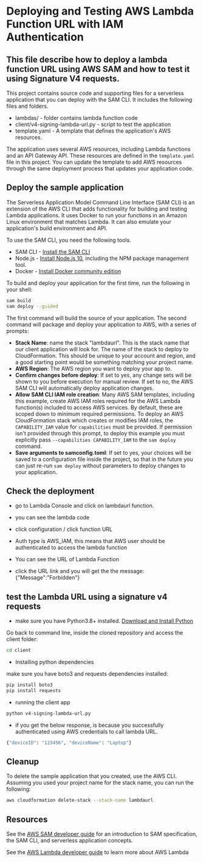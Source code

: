 # Deploying and Testing AWS Lambda Function URL with IAM Authentication

## This file describe how to deploy a lambda function URL using AWS SAM and how to test it using Signature V4 requests. 

This project contains source code and supporting files for a serverless application that you can deploy with the SAM CLI. It includes the following files and folders.

- lambdas/ - folder contains lambda function code
- client/v4-signing-lambda-url.py - script to test the application
- template.yaml - A template that defines the application's AWS resources.

The application uses several AWS resources, including Lambda functions and an API Gateway API. These resources are defined in the `template.yaml` file in this project. You can update the template to add AWS resources through the same deployment process that updates your application code.

## Deploy the sample application

The Serverless Application Model Command Line Interface (SAM CLI) is an extension of the AWS CLI that adds functionality for building and testing Lambda applications. It uses Docker to run your functions in an Amazon Linux environment that matches Lambda. It can also emulate your application's build environment and API.

To use the SAM CLI, you need the following tools.

* SAM CLI - [Install the SAM CLI](https://docs.aws.amazon.com/serverless-application-model/latest/developerguide/serverless-sam-cli-install.html)
* Node.js - [Install Node.js 10](https://nodejs.org/en/), including the NPM package management tool.
* Docker - [Install Docker community edition](https://hub.docker.com/search/?type=edition&offering=community)

To build and deploy your application for the first time, run the following in your shell:

```bash
sam build
sam deploy --guided
```

The first command will build the source of your application. The second command will package and deploy your application to AWS, with a series of prompts:

* **Stack Name**: name the stack "lambdaurl". This is the stack name that our client application will look for. The name of the stack to deploy to CloudFormation. This should be unique to your account and region, and a good starting point would be something matching your project name.
* **AWS Region**: The AWS region you want to deploy your app to.
* **Confirm changes before deploy**: If set to yes, any change sets will be shown to you before execution for manual review. If set to no, the AWS SAM CLI will automatically deploy application changes.
* **Allow SAM CLI IAM role creation**: Many AWS SAM templates, including this example, create AWS IAM roles required for the AWS Lambda function(s) included to access AWS services. By default, these are scoped down to minimum required permissions. To deploy an AWS CloudFormation stack which creates or modifies IAM roles, the `CAPABILITY_IAM` value for `capabilities` must be provided. If permission isn't provided through this prompt, to deploy this example you must explicitly pass `--capabilities CAPABILITY_IAM` to the `sam deploy` command.
* **Save arguments to samconfig.toml**: If set to yes, your choices will be saved to a configuration file inside the project, so that in the future you can just re-run `sam deploy` without parameters to deploy changes to your application.

## Check the deployment

* go to Lambda Console and click on lambdaurl function.

* you can see the lambda code

* click configuration / click function URL

* Auth type is AWS_IAM, this means that AWS user should be authenticated to access the lambda function

* You can see the URL of Lambda Function

* click the URL link and you will get the the message: {"Message":"Forbidden"}

## test the Lambda URL using a signature v4 requests

* make sure you have Python3.8+ installed. [Download and Install Python](https://www.python.org/downloads/)

Go back to command line, inside the cloned repository and access the client folder:

```bash
cd client
```

* Installing python dependencies	

make sure you have boto3 and requests dependencies installed:

```bash
pip install boto3
pip install requests
```

* running the client app	

```bash
python v4-signing-lambda-url.py
```

* if you get the below response, is because you successfully authenticated using AWS credentials to call lambda URL.

```bash
{"deviceID": "123456", "deviceName": "Laptop"} 
```

## Cleanup

To delete the sample application that you created, use the AWS CLI. Assuming you used your project name for the stack name, you can run the following:

```bash
aws cloudformation delete-stack --stack-name lambdaurl
```

## Resources

See the [AWS SAM developer guide](https://docs.aws.amazon.com/serverless-application-model/latest/developerguide/what-is-sam.html) for an introduction to SAM specification, the SAM CLI, and serverless application concepts.

See the [AWS Lambda developer guide](https://docs.aws.amazon.com/lambda/latest/dg/welcome.html) to learn more about AWS Lambda